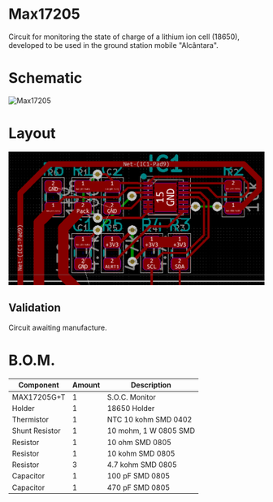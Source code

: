 # Max17205

Circuit for monitoring the state of charge of a lithium ion cell (18650), developed to be used in the ground station mobile "Alcântara".

# Schematic

![Max17205](https://github.com/MarcusMoraisEpifane/Design-Blocks/blob/master/KiCad/MAX17205/Esquem%C3%A1tico_Max17205.png)

# Layout

![Max17205](https://github.com/MarcusMoraisEpifane/Design-Blocks/blob/master/KiCad/MAX17205/Layout_MAX17205.png)

## Validation

Circuit awaiting manufacture.


# B.O.M.
|Component|Amount|Description|
|--|--|--|
|MAX17205G+T|1|S.O.C. Monitor|
|Holder|1|18650 Holder|
|Thermistor|1|NTC 10 kohm SMD 0402|
|Shunt Resistor|1|10 mohm, 1 W 0805 SMD|
|Resistor|1|10 ohm SMD 0805|
|Resistor|1|10 kohm SMD 0805|
|Resistor|3|4.7 kohm SMD 0805|
|Capacitor|1|100 pF SMD 0805|
|Capacitor|1|470 pF SMD 0805|
